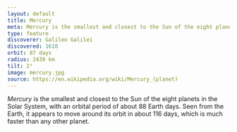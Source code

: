 ```yaml
---
layout: default
title: Mercury
meta: Mercury is the smallest and closest to the Sun of the eight planets in the Solar System.
type: feature
discoverer: Galileo Galilei
discovered: 1610
orbit: 87 days
radius: 2439 km
tilt: 2°
image: mercury.jpg
source: https://en.wikipedia.org/wiki/Mercury_(planet)
---
```


*Mercury* is the smallest and closest to the Sun of the eight planets in the Solar System, with an orbital period of about 88 Earth days. Seen from the Earth, it appears to move around its orbit in about 116 days, which is much faster than any other planet.

